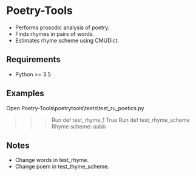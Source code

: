 Poetry-Tools
===================
- Performs prosodic analysis of poetry.
- Finds rhymes in pairs of words.
- Estimates rhyme scheme using CMUDict.

Requirements
------------
- Python >= 3.5

Examples
------------
Open Poetry-Tools\poetrytools\tests\test_ru_poetics.py

>>>Run def test_rhyme_1
True
>>> Run def test_rhyme_scheme
Rhyme scheme: aabb

Notes
------------
- Change words in test_rhyme.
- Change poem in test_thyme_scheme.